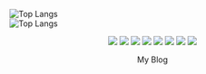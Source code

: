 
  ![Top Langs](https://github-readme-stats.vercel.app/api/?username=oguuk&show_icons=true&theme=swift) </br>
  ![Top Langs](https://github-readme-stats.vercel.app/api/top-langs/?username=oguuk&show_icons=true&theme=swift)
<p align="center"><img src="https://img.shields.io/badge/Python-489C08?style=flat-square&logo=Python&logoColor=white"/></a> <img src="https://img.shields.io/badge/Swift-F05138?style=flat-square&logo=Swift&logoColor=white"/></a> <img src="https://img.shields.io/badge/CocoaPods-EE3322?style=flat-square&logo=CocoaPods&logoColor=white"/></a> <img src="https://img.shields.io/badge/C++-00599C?style=flat-square&logo=C++&logoColor=white"/></a> <img src="https://img.shields.io/badge/JAVA-D72222?style=flat-square&logo=JAVA&logoColor=white"/></a> <img src="https://img.shields.io/badge/HTML-E34F26?style=flat-square&logo=HTML5&logoColor=white"/></a>  <img src="https://img.shields.io/badge/CSS-1572B6?style=flat-square&logo=CSS3&logoColor=white"/></a>  <img src="https://img.shields.io/badge/JavaScript-F7DF1E?style=flat-square&logo=JavaScript&logoColor=black"/></a></p> 

<body link="white" alink="black">
<p align="center"><a href="https://oguuk.tistory.com/" style="text-decoration:none">My Blog</a></p>
  </body>
<!--
**oguuk/oguuk** is a ✨ _special_ ✨ repository because its `README.md` (this file) appears on your GitHub profile.

Here are some ideas to get you started:

- 🔭 I’m currently working on ...
- 🌱 I’m currently learning ...
- 👯 I’m looking to collaborate on ...
- 🤔 I’m looking for help with ...
- 💬 Ask me about ...
- 📫 How to reach me: ...
- 😄 Pronouns: ...
- ⚡ Fun fact: ...
-->
